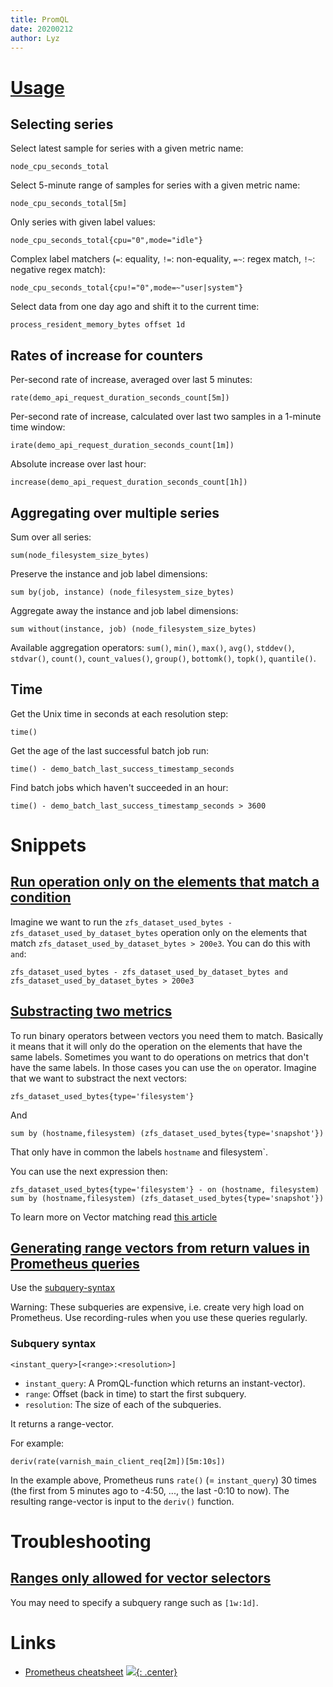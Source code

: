 ```yaml
---
title: PromQL
date: 20200212
author: Lyz
---
```


# [Usage](https://promlabs.com/promql-cheat-sheet/)

## Selecting series

Select latest sample for series with a given metric name:

```promql
node_cpu_seconds_total
```

Select 5-minute range of samples for series with a given metric name:

```promql
node_cpu_seconds_total[5m]
```

Only series with given label values:

```promql
node_cpu_seconds_total{cpu="0",mode="idle"}
```

Complex label matchers (`=`: equality, `!=`: non-equality, `=~`: regex match, `!~`: negative regex match):

```promql
node_cpu_seconds_total{cpu!="0",mode=~"user|system"}
```

Select data from one day ago and shift it to the current time:

```promql
process_resident_memory_bytes offset 1d
```

## Rates of increase for counters

Per-second rate of increase, averaged over last 5 minutes:

```promql
rate(demo_api_request_duration_seconds_count[5m])
```

Per-second rate of increase, calculated over last two samples in a 1-minute time window:

```promql
irate(demo_api_request_duration_seconds_count[1m])
```

Absolute increase over last hour:

```promql
increase(demo_api_request_duration_seconds_count[1h])
```

## Aggregating over multiple series

Sum over all series:

```promql
sum(node_filesystem_size_bytes)
```

Preserve the instance and job label dimensions:

```promql
sum by(job, instance) (node_filesystem_size_bytes)
```

Aggregate away the instance and job label dimensions:

```promql
sum without(instance, job) (node_filesystem_size_bytes)
```

Available aggregation operators: `sum()`, `min()`, `max()`, `avg()`, `stddev()`, `stdvar()`, `count()`, `count_values()`, `group()`, `bottomk()`, `topk()`, `quantile()`.

## Time

Get the Unix time in seconds at each resolution step:

```promql
time()
```

Get the age of the last successful batch job run:

```promql
time() - demo_batch_last_success_timestamp_seconds
```

Find batch jobs which haven't succeeded in an hour:

```promql
time() - demo_batch_last_success_timestamp_seconds > 3600
```

# Snippets

## [Run operation only on the elements that match a condition](https://iximiuz.com/en/posts/prometheus-vector-matching/)

Imagine we want to run the `zfs_dataset_used_bytes - zfs_dataset_used_by_dataset_bytes` operation only on the elements that match `zfs_dataset_used_by_dataset_bytes > 200e3`. You can do this with `and`:

```
zfs_dataset_used_bytes - zfs_dataset_used_by_dataset_bytes and zfs_dataset_used_by_dataset_bytes > 200e3
```

## [Substracting two metrics](https://iximiuz.com/en/posts/prometheus-vector-matching/)

To run binary operators between vectors you need them to match. Basically it means that it will only do the operation on the elements that have the same labels. Sometimes you want to do operations on metrics that don't have the same labels. In those cases you can use the `on` operator. Imagine that we want to substract the next vectors:

```
zfs_dataset_used_bytes{type='filesystem'}
```

And

```
sum by (hostname,filesystem) (zfs_dataset_used_bytes{type='snapshot'})
```

That only have in common the labels `hostname` and filesystem`. 

You can use the next expression then:

```
zfs_dataset_used_bytes{type='filesystem'} - on (hostname, filesystem) sum by (hostname,filesystem) (zfs_dataset_used_bytes{type='snapshot'})
```

To learn more on Vector matching read [this article](https://iximiuz.com/en/posts/prometheus-vector-matching/)

## [Generating range vectors from return values in Prometheus queries](https://stackoverflow.com/questions/40717605/generating-range-vectors-from-return-values-in-prometheus-queries)

Use the
[subquery-syntax](https://prometheus.io/docs/prometheus/latest/querying/basics/#subquery)

Warning: These subqueries are expensive, i.e. create very high load on
Prometheus. Use recording-rules when you use these queries regularly.

### Subquery syntax

`<instant_query>[<range>:<resolution>]`

- `instant_query`: A PromQL-function which returns an instant-vector).
- `range`: Offset (back in time) to start the first subquery.
- `resolution`: The size of each of the subqueries.

It returns a range-vector.

For example:

```promql
deriv(rate(varnish_main_client_req[2m])[5m:10s])
```

In the example above, Prometheus runs `rate()` (= `instant_query`) 30 times (the
first from 5 minutes ago to -4:50, ..., the last -0:10 to now). The resulting
range-vector is input to the `deriv()` function.

# Troubleshooting

## [Ranges only allowed for vector selectors](https://stackoverflow.com/questions/61169517/prometheus-returns-ranges-only-allowed-for-vector-selectors)

You may need to specify a subquery range such as `[1w:1d]`.

# Links

- [Prometheus cheatsheet](https://promlabs.com/promql-cheat-sheet/)
[![](not-by-ai.svg){: .center}](https://notbyai.fyi)
